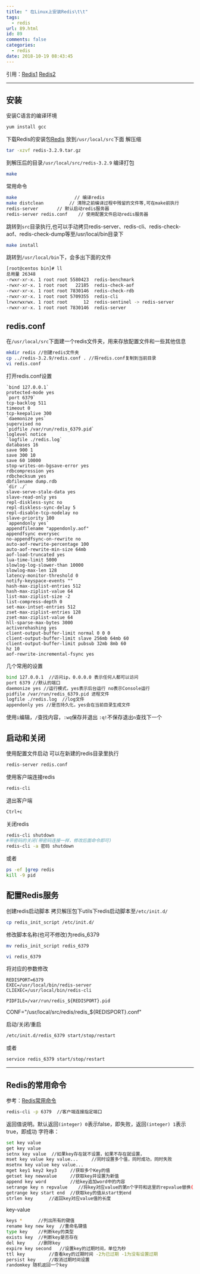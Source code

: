 ```yaml
---
title: " 在Linux上安装Redis\t\t"
tags:
  - redis
url: 89.html
id: 89
comments: false
categories:
  - redis
date: 2018-10-19 08:43:45
---
```

引用：[Redis1](http://www.cnblogs.com/dongfanghao/p/7158282.html) [Redis2](http://blog.csdn.net/ludonqin/article/details/47211109)

***

## 安装
安装C语言的编译环境

```bash
yum install gcc
```

下载Redis的安装包[Redis](https://redis.io/download)
放到`/usr/local/src`下面
解压缩

```bash
tar -xzvf redis-3.2.9.tar.gz
```
到解压后的目录`/usr/local/src/redis-3.2.9`
编译打包

```bash
make
```
常用命令

```bash
make     　　　　　　　　　　// 编译redis
make distclean　　   　　// 清除之前编译过程中残留的文件等,可在make前执行
redis-server       // 默认启动redis服务器
redis-server redis.conf    // 使用配置文件启动redis服务器
```

跳转到`src`目录执行,也可以手动拷贝redis-server、redis-cli、redis-check-aof、redis-check-dump等至/usr/local/bin目录下
    
```bash
make install
```

跳转到`/usr/local/bin`下，会多出下面的文件

```bash
[root@centos bin]# ll
总用量 26348
-rwxr-xr-x. 1 root root 5580423  redis-benchmark
-rwxr-xr-x. 1 root root   22185  redis-check-aof
-rwxr-xr-x. 1 root root 7830146  redis-check-rdb
-rwxr-xr-x. 1 root root 5709355  redis-cli
lrwxrwxrwx. 1 root root      12  redis-sentinel -> redis-server
-rwxr-xr-x. 1 root root 7830146  redis-server
```

## redis.conf
在`/usr/local/src`下面建一个redis文件夹，用来存放配置文件和一些其他信息

```bash
mkdir redis //创建redis文件夹
cp ../redis-3.2.9/redis.conf . //将redis.conf复制到当前目录
vi redis.conf
```
打开redis.conf设置
```
`bind 127.0.0.1`
protected-mode yes
`port 6379`
tcp-backlog 511
timeout 0
tcp-keepalive 300
`daemonize yes`
supervised no
`pidfile /var/run/redis_6379.pid`
loglevel notice
`logfile ./redis.log`
databases 16
save 900 1
save 300 10
save 60 10000
stop-writes-on-bgsave-error yes
rdbcompression yes
rdbchecksum yes
dbfilename dump.rdb
`dir ./`
slave-serve-stale-data yes
slave-read-only yes
repl-diskless-sync no
repl-diskless-sync-delay 5
repl-disable-tcp-nodelay no
slave-priority 100
`appendonly yes`
appendfilename "appendonly.aof"
appendfsync everysec
no-appendfsync-on-rewrite no
auto-aof-rewrite-percentage 100
auto-aof-rewrite-min-size 64mb
aof-load-truncated yes
lua-time-limit 5000
slowlog-log-slower-than 10000
slowlog-max-len 128
latency-monitor-threshold 0
notify-keyspace-events ""
hash-max-ziplist-entries 512
hash-max-ziplist-value 64
list-max-ziplist-size -2
list-compress-depth 0
set-max-intset-entries 512
zset-max-ziplist-entries 128
zset-max-ziplist-value 64
hll-sparse-max-bytes 3000
activerehashing yes
client-output-buffer-limit normal 0 0 0
client-output-buffer-limit slave 256mb 64mb 60
client-output-buffer-limit pubsub 32mb 8mb 60
hz 10
aof-rewrite-incremental-fsync yes
```
几个常用的设置

```bash
bind 127.0.0.1  //访问ip，0.0.0.0 表示任何人都可以访问
port 6379 //默认的端口
daemonize yes //运行模式，yes表示后台运行 no表示Console运行
pidfile /var/run/redis_6379.pid 进程文件
logfile ./redis.log  //log文件
appendonly yes //是否持久化，yes会在当前目录生成文件
```
使用`i`编辑，`/`查找内容，`:wq`保存并退出 `:q!`不保存退出`n`查找下一个

## 启动和关闭
使用配置文件启动
可以在新建的redis目录里执行

```bash
redis-server redis.conf
```
使用客户端连接redis
    
```bash
redis-cli
```
退出客户端
    
```bash
Ctrl+c
```

关闭redis

```bash
redis-cli shutdown
#带密码的关闭(带密码连接一样，修改后面命令即可)
redis-cli -a 密码 shutdown
```
或者

```bash
ps -ef |grep redis
kill -9 pid
```
## 配置Redis服务
创建redis启动脚本
拷贝解压包下utils下redis启动脚本至`/etc/init.d/`

```bash
cp redis_init_script /etc/init.d/
```
修改脚本名称(也可不修改)为redis_6379

```bash
mv redis_init_script redis_6379

vi redis_6379
```
将对应的参数修改

    REDISPORT=6379
    EXEC=/usr/local/bin/redis-server
    CLIEXEC=/usr/local/bin/redis-cli
    
    PIDFILE=/var/run/redis_${REDISPORT}.pid
CONF="/usr/local/src/redis/redis_${REDISPORT}.conf"

启动/关闭/重启

```bash
/etc/init.d/redis_6379 start/stop/restart
```
或者

```bash
service redis_6379 start/stop/restart
```
***
## Redis的常用命令
参考：[Redis常用命令](http://www.cnblogs.com/whoamme/p/3532129.html)

```bash
redis-cli -p 6379  //客户端连接指定端口
```
返回值说明。默认返回`(integer) 0`表示false，即失败，返回`(integer) 1`表示true，即成功
字符串：

```bash
set key value
get key value
setnx key value  //如果key存在就不设置，如果不存在就设置，
mset key value key value...     //同时设置多个值，同时成功，同时失败
msetnx key value key value...
mget key1 key2 key3     //获取多个Key的值
getset key newvalue     //获取key并设置为新值
append key word         //给key追加word中的内容
setrange key n repvalue    //将key对应value的第n个字符和这里的repvalue替换(从0开始)
getrange key start end  //获取key的值从start到end
strlen key      //返回key对应value值的长度
```

key-value

```bash
keys *      //列出所有的键值
rename key new key  //重命名键值
type key    //判断key的类型
exists key  //判断key是否存在
del key     //删除key
expire key second   //设置key的过期时间，单位为秒
ttl key         //查看key的过期时间 -2为已过期 -1为没有设置过期
persist key     //取消过期时间设置
randomkey 随机返回一个key
```